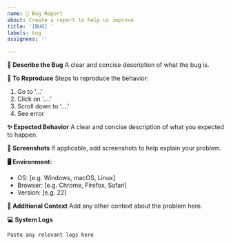 ```yaml
---
name: 🐛 Bug Report
about: Create a report to help us improve
title: '[BUG] '
labels: bug
assignees: ''

---
```


**🐛 Describe the Bug**
A clear and concise description of what the bug is.

**📝 To Reproduce**
Steps to reproduce the behavior:
1. Go to '...'
2. Click on '....'
3. Scroll down to '....'
4. See error

**✨ Expected Behavior**
A clear and concise description of what you expected to happen.

**📸 Screenshots**
If applicable, add screenshots to help explain your problem.

**🖥️ Environment:**
 - OS: [e.g. Windows, macOS, Linux]
 - Browser: [e.g. Chrome, Firefox, Safari]
 - Version: [e.g. 22]

**📱 Additional Context**
Add any other context about the problem here.

**💻 System Logs**
```
Paste any relevant logs here
``` 
